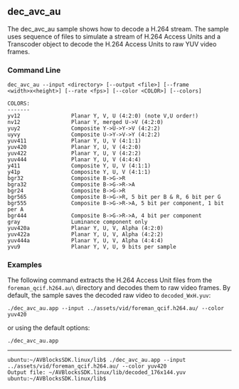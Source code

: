 ## dec_avc_au

The dec_avc_au sample shows how to decode a H.264 stream. The sample uses sequence of files to simulate a stream of H.264 Access Units and a Transcoder object to decode the H.264 Access Units to raw YUV video frames.

### Command Line

	dec_avc_au --input <directory> [--output <file>] [--frame <width>x<height>] [--rate <fps>] [--color <COLOR>] [--colors]
 
	COLORS:
	-------
	yv12                Planar Y, V, U (4:2:0) (note V,U order!)
	nv12                Planar Y, merged U->V (4:2:0)
	yuy2                Composite Y->U->Y->V (4:2:2)
	uyvy                Composite U->Y->V->Y (4:2:2)
	yuv411              Planar Y, U, V (4:1:1)
	yuv420              Planar Y, U, V (4:2:0)
	yuv422              Planar Y, U, V (4:2:2)
	yuv444              Planar Y, U, V (4:4:4)
	y411                Composite Y, U, V (4:1:1)
	y41p                Composite Y, U, V (4:1:1)
	bgr32               Composite B->G->R
	bgra32              Composite B->G->R->A
	bgr24               Composite B->G->R
	bgr565              Composite B->G->R, 5 bit per B & R, 6 bit per G
	bgr555              Composite B->G->R->A, 5 bit per component, 1 bit per A
	bgr444              Composite B->G->R->A, 4 bit per component
	gray                Luminance component only
	yuv420a             Planar Y, U, V, Alpha (4:2:0)
	yuv422a             Planar Y, U, V, Alpha (4:2:2)
	yuv444a             Planar Y, U, V, Alpha (4:4:4)
	yvu9                Planar Y, V, U, 9 bits per sample

###	Examples

The following command extracts the H.264 Access Unit files from the `foreman_qcif.h264.au\` directory and decodes them to raw video frames. By default, the sample saves the decoded raw video to `decoded_WxH.yuv`:
	
	./dec_avc_au.app --input ../assets/vid/foreman_qcif.h264.au/ --color yuv420

or using the default options:
	
	./dec_avc_au.app
	
***

    ubuntu:~/AVBlocksSDK.linux/lib$ ./dec_avc_au.app --input ../assets/vid/foreman_qcif.h264.au/ --color yuv420
	Output file: ~/AVBlocksSDK.linux/lib/decoded_176x144.yuv
    ubuntu:~/AVBlocksSDK.linux/lib$ 
    
